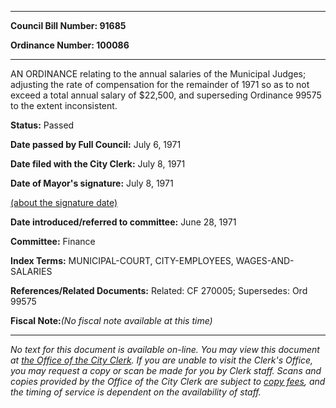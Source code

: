 

********

**Council Bill Number: 91685**
   
**Ordinance Number: 100086**
********

 AN ORDINANCE relating to the annual salaries of the Municipal Judges; adjusting the rate of compensation for the remainder of 1971 so as to not exceed a total annual salary of $22,500, and superseding Ordinance 99575 to the extent inconsistent.

**Status:** Passed
   
**Date passed by Full Council:** July 6, 1971
   
**Date filed with the City Clerk:** July 8, 1971
   
**Date of Mayor's signature:** July 8, 1971
   
[(about the signature date)](/~public/approvaldate.htm)
   
   
   
**Date introduced/referred to committee:** June 28, 1971
   
**Committee:** Finance
   
   
**Index Terms:** MUNICIPAL-COURT, CITY-EMPLOYEES, WAGES-AND-SALARIES

**References/Related Documents:** Related: CF 270005; Supersedes: Ord 99575

**Fiscal Note:**_(No fiscal note available at this time)_
********

_No text for this document is available on-line. You may view this document at [the Office of the City Clerk](http://www.seattle.gov/leg/clerk/contactUs.htm). If you are unable to visit the Clerk's Office, you may request a copy or scan be made for you by Clerk staff. Scans and copies provided by the Office of the City Clerk are subject to [copy fees](http://clerk.seattle.gov/~public/clerkfees.htm), and the timing of service is dependent on the availability of staff._

